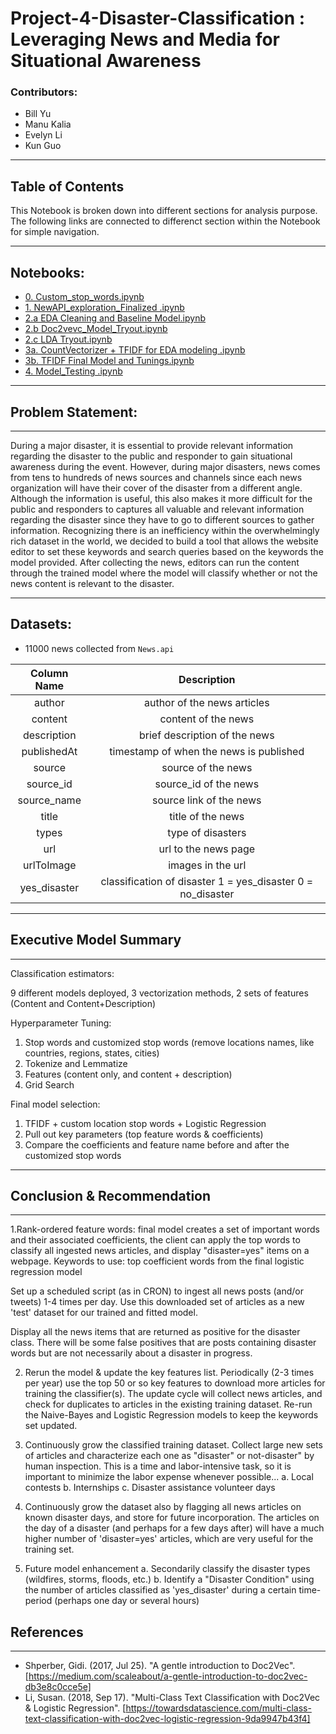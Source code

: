 # Project-4-Disaster-Classification : Leveraging News and Media for Situational Awareness

### Contributors: 
* Bill Yu
* Manu Kalia
* Evelyn Li
* Kun Guo

---
## Table of Contents 

This Notebook is broken down into different sections for analysis purpose. The following links are connected to differenct section within the Notebook for simple navigation. 

---

## Notebooks:
- [0. Custom_stop_words.ipynb]()
- [1. NewAPI_exploration_Finalized .ipynb]()
- [2.a EDA Cleaning and Baseline Model.ipynb]()
- [2.b Doc2vevc_Model_Tryout.ipynb]()
- [2.c LDA Tryout.ipynb]()
- [3a. CountVectorizer + TFIDF for EDA modeling .ipynb]()
- [3b. TFIDF Final Model and Tunings.ipynb]()
- [4. Model_Testing .ipynb]()

---

## Problem Statement: 

---

During a major disaster, it is essential to provide relevant information regarding the disaster to the public and responder to gain situational awareness during the event. However, during major disasters, news comes from tens to hundreds of news sources and channels since each news organization will have their cover of the disaster from a different angle. Although the information is useful, this also makes it more difficult for the public and responders to captures all valuable and relevant information regarding the disaster since they have to go to different sources to gather information. Recognizing there is an inefficiency within the overwhelmingly rich dataset in the world, we decided to build a tool that allows the website editor to set these keywords and search queries based on the keywords the model provided. After collecting the news, editors can run the content through the trained model where the model will classify whether or not the news content is relevant to the disaster. 

---


## Datasets: 

- 11000 news collected from `News.api`

|  Column Name  |                          Description                          |
|:-------------:|:-------------------------------------------------------------:|
|     author    |                  author of the news articles                  |
|    content    |                      content of the news                      |
|  description  |                 brief description of the news                 |
|  publishedAt  |            timestamp of when the news is published            |
|     source    |                      source of the news                       |
|   source_id   |                     source_id of the news                     |
|  source_name  |                    source link of the news                    |
|     title     |                       title of the news                       |
|     types     |                       type of disasters                       |
|      url      |                      url to the news page                     |
|   urlToImage  |                       images in the url                       |
| yes_disaster  | classification of disaster 1 = yes_disaster  0 = no_disaster  |

---



## Executive Model Summary 
---


Classification estimators: 

9 different models deployed, 3 vectorization methods, 2 sets of features (Content and Content+Description)
 
Hyperparameter Tuning:

1. Stop words and customized stop words (remove locations names, like countries, regions, states, cities)
2. Tokenize and Lemmatize
3. Features (content only, and content + description)
4. Grid Search
 
Final model selection: 

1. TFIDF + custom location stop words + Logistic Regression
2. Pull out key parameters (top feature words & coefficients)
3. Compare the coefficients and feature name before and after the customized stop words


---

## Conclusion & Recommendation 
---

1.Rank-ordered feature words:  final model creates a set of important words and their associated coefficients, the client can apply the top words to classify all ingested news articles, and display "disaster=yes" items on a webpage.
Keywords to use:  top coefficient words from the final logistic regression model

Set up a scheduled script (as in CRON) to ingest all news posts (and/or tweets) 1-4 times per day.  Use this downloaded set of articles as a new 'test' dataset for our trained and fitted model.

Display all the news items that are returned as positive for the disaster class.  There will be some false positives that are posts containing disaster words but are not necessarily about a disaster in progress.
 
2. Rerun the model & update the key features list.  Periodically (2-3 times per year) use the top 50 or so key features to download more articles for training the classifier(s). The update cycle will collect news articles, and check for duplicates to articles in the existing training dataset. Re-run the Naive-Bayes and Logistic Regression models to keep the keywords set updated.

 
3. Continuously grow the classified training dataset.  Collect large new sets of articles and characterize each one as "disaster" or not-disaster" by human inspection.  This is a time and labor-intensive task, so it is important to minimize the labor expense whenever possible...
a. Local contests
b. Internships
c. Disaster assistance volunteer days

4. Continuously grow the dataset also by flagging all news articles on known disaster days, and store for future incorporation.  The articles on the day of a disaster (and perhaps for a few days after) will have a much higher number of 'disaster=yes' articles, which are very useful for the training set.
 
5. Future model enhancement
a. Secondarily classify the disaster types (wildfires, storms, floods, etc.)
b. Identify a "Disaster Condition" using the number of articles classified as 'yes_disaster' during a certain time-period (perhaps one day or several hours)


## References 
---

- Shperber, Gidi. (2017, Jul 25). "A gentle introduction to Doc2Vec". [https://medium.com/scaleabout/a-gentle-introduction-to-doc2vec-db3e8c0cce5e]
- Li, Susan. (2018, Sep 17). "Multi-Class Text Classification with Doc2Vec & Logistic Regression". [https://towardsdatascience.com/multi-class-text-classification-with-doc2vec-logistic-regression-9da9947b43f4]